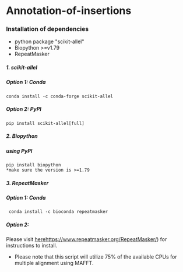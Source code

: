 # Annotation-of-insertions
### Installation of dependencies
* python package "scikit-allel"
* Biopython >=v1.79
* RepeatMasker
##### 1. _scikit-allel_
##### Option 1: Conda 
```
conda install -c conda-forge scikit-allel
```
##### Option 2: PyPI 
```
pip install scikit-allel[full]
```
##### 2. _Biopython_
##### using PyPI
```
pip install biopython
*make sure the version is >=1.79 
```
##### 3. _RepeatMasker_
##### Option 1: Conda 
```
 conda install -c bioconda repeatmasker
```
##### Option 2: 
Please visit [here](https://www.repeatmasker.org/RepeatMasker/)https://www.repeatmasker.org/RepeatMasker/) for instructions to install.

* Please note that this script will utilize 75% of the available CPUs for multiple alignment using MAFFT.
